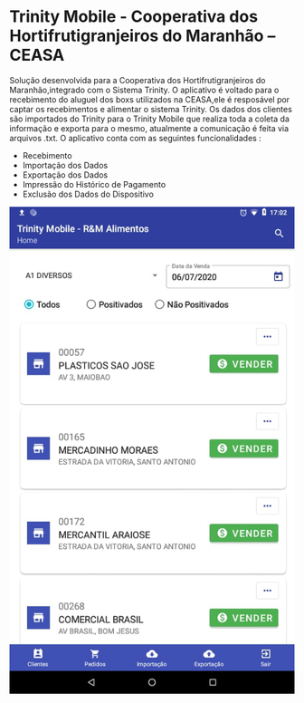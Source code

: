 # Trinity Mobile - Cooperativa dos Hortifrutigranjeiros do Maranhão – CEASA
Solução desenvolvida para a  Cooperativa dos Hortifrutigranjeiros do Maranhão,integrado com o Sistema Trinity.
O aplicativo é voltado para o recebimento do aluguel dos boxs utilizados na CEASA,ele é resposável por captar os recebimentos e alimentar o sistema Trinity.
Os dados dos clientes são importados do Trinity para o Trinity Mobile que realiza toda a coleta da informação  e exporta para o mesmo, atualmente a comunicação é feita via arquivos .txt.
O aplicativo conta com as seguintes funcionalidades :

- Recebimento 
- Importação dos Dados
- Exportação dos Dados
- Impressão do Histórico de Pagamento
- Exclusão dos Dados do Dispositivo


![](app/imagens/home.jpeg)

